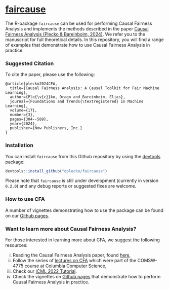 
<!-- README.md is generated from README.Rmd. Please edit that file -->

# [faircause](https://github.com/dplecko/CFA)

<!-- badges: start 
[![Lifecycle](https://img.shields.io/badge/lifecycle-stable-brightgreen.svg)](https://lifecycle.r-lib.org/articles/stages.html#stable)
[![R build status](https://github.com/dplecko/fairadapt/workflows/build/badge.svg)](https://github.com/dplecko/fairadapt/actions?query=workflow%3Abuild)
[![R check status](https://github.com/dplecko/fairadapt/workflows/check/badge.svg)](https://github.com/dplecko/fairadapt/actions?query=workflow%3Acheck)
[![pkgdown build status](https://github.com/dplecko/fairadapt/workflows/pkgdown/badge.svg)](https://github.com/dplecko/fairadapt/actions?query=workflow%3Apkgdown)
[![covr status](https://github.com/dplecko/fairadapt/workflows/coverage/badge.svg)](https://github.com/dplecko/fairadapt/actions?query=workflow%3Acoverage)
[![Codecov test coverage](https://codecov.io/gh/dplecko/fairadapt/branch/main/graph/badge.svg?token=8A0EL5N4RE)](https://app.codecov.io/gh/dplecko/fairadapt)
<!-- badges: end -->

The R-package `faircause` can be used for performing Causal Fairness
Analysis and implements the methods described in the paper [Causal
Fairness Analysis (Plecko & Bareinboim,
2024)](https://causalai.net/r90.pdf). We refer you to the manuscript for
full theoretical details. In this repository, you will find a range of
examples that demonstrate how to use Causal Fairness Analysis in
practice.

### Suggested Citation

To cite the paper, please use the following:

    @article{plecko2024CFA,
      title={Causal Fairness Analysis: A Causal Toolkit for Fair Machine Learning},
      author={Ple{\v{c}}ko, Drago and Bareinboim, Elias},
      journal={Foundations and Trends{\textregistered} in Machine Learning},
      volume={17},
      number={3},
      pages={304--589},
      year={2024},
      publisher={Now Publishers, Inc.}
    }

### Installation

You can install `faircause` from this Github repository by using the
[devtools](https://cran.r-project.org/web/packages/devtools/index.html)
package:

``` r
devtools::install_github("dplecko/faircause")
```

Please note that `faircause` is still under development (currently in
version `0.2.0`) and any debug reports or suggested fixes are welcome.

### How to use CFA

A number of vignettes demonstrating how to use the package can be found
on our [Github pages](https://dplecko.github.io/CFA/).

### Want to learn more about Causal Fairness Analysis?

For those interested in learning more about CFA, we suggest the
following resources:

<ol style="list-style-type: lower-roman; counter-reset: list;">
<li>
Reading the Causal Fairness Analysis paper, found
<a href="https://causalai.net/r90.pdf">here</a>,
</li>
<li>
Follow the series of
<a href="https://www.cs.columbia.edu/~dplecko/#teaching">lectures on
CFA</a> which were part of the COMSW-4775 course at Columbia Computer
Science,
</li>
<li>
Check our <a href="https://fairness.causalai.net/">ICML 2022
Tutorial</a>.
</li>
<li>
Check the vignettes on <a href="https://dplecko.github.io/CFA/">Github
pages</a> that demonstrate how to perform Causal Fairness Analysis in
practice.
</li>
</ol>
